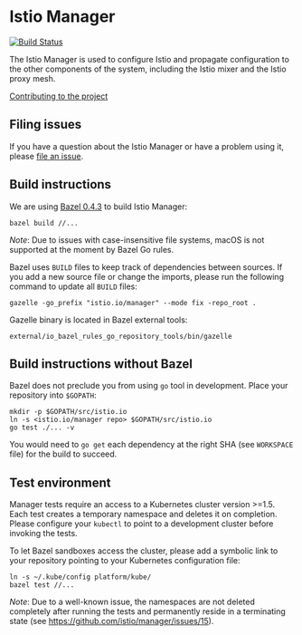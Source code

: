 # Istio Manager #
[![Build Status](https://travis-ci.org/istio/manager.svg?branch=master)](https://travis-ci.org/istio/manager)

The Istio Manager is used to configure Istio and propagate configuration to the
other components of the system, including the Istio mixer and the Istio proxy mesh.

[Contributing to the project](./CONTRIBUTING.md)

## Filing issues ##

If you have a question about the Istio Manager or have a problem using it, please
[file an issue](https://github.com/istio/manager/issues/new).

## Build instructions ##

We are using [Bazel 0.4.3](https://bazel.io) to build Istio Manager:

    bazel build //...

_Note_: Due to issues with case-insensitive file systems, macOS is not
supported at the moment by Bazel Go rules.

Bazel uses `BUILD` files to keep track of dependencies between sources.
If you add a new source file or change the imports, please run the following command
to update all `BUILD` files:

    gazelle -go_prefix "istio.io/manager" --mode fix -repo_root .

Gazelle binary is located in Bazel external tools:

    external/io_bazel_rules_go_repository_tools/bin/gazelle

## Build instructions without Bazel ##
Bazel does not preclude you from using `go` tool in development.
Place your repository into `$GOPATH`:

    mkdir -p $GOPATH/src/istio.io
    ln -s <istio.io/manager repo> $GOPATH/src/istio.io
    go test ./... -v

You would need to `go get` each dependency at the right SHA (see `WORKSPACE` file) for
the build to succeed.

## Test environment ##

Manager tests require an access to a Kubernetes cluster version >=1.5. Each
test creates a temporary namespace and deletes it on completion.  Please
configure your `kubectl` to point to a development cluster before invoking the
tests.

To let Bazel sandboxes access the cluster, please add a symbolic link to your
repository pointing to your Kubernetes configuration file:

    ln -s ~/.kube/config platform/kube/
    bazel test //...

_Note_: Due to a well-known issue, the namespaces are not deleted completely
after running the tests and permanently reside in a terminating state
(see https://github.com/istio/manager/issues/15).
